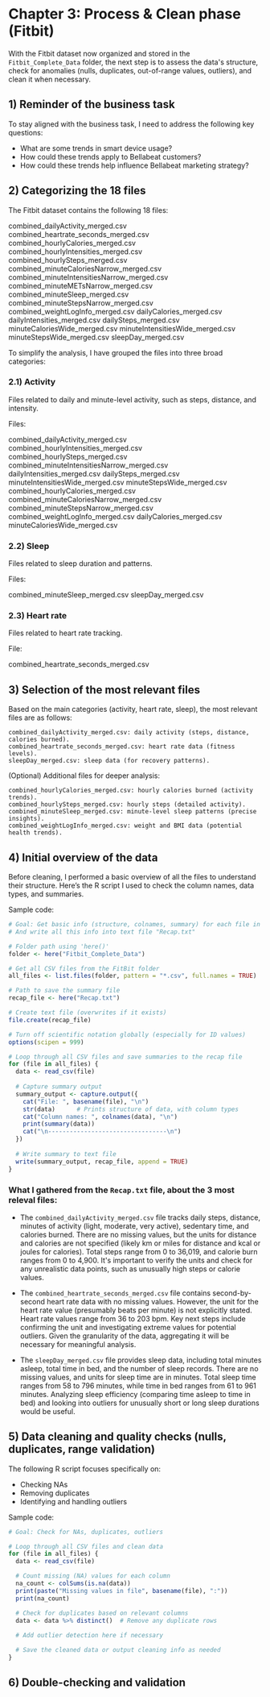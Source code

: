 # Chapter 3: Process & Clean phase (Fitbit)

With the Fitbit dataset now organized and stored in the `Fitbit_Complete_Data` folder, the next step is to assess the data's structure, check for anomalies (nulls, duplicates, out-of-range values, outliers), and clean it when necessary.

## 1) Reminder of the business task

To stay aligned with the business task, I need to address the following key questions:
   
- What are some trends in smart device usage?
- How could these trends apply to Bellabeat customers?
- How could these trends help influence Bellabeat marketing strategy?


## 2) Categorizing the 18 files

The Fitbit dataset contains the following 18 files:

combined_dailyActivity_merged.csv
combined_heartrate_seconds_merged.csv
combined_hourlyCalories_merged.csv
combined_hourlyIntensities_merged.csv
combined_hourlySteps_merged.csv
combined_minuteCaloriesNarrow_merged.csv
combined_minuteIntensitiesNarrow_merged.csv
combined_minuteMETsNarrow_merged.csv
combined_minuteSleep_merged.csv
combined_minuteStepsNarrow_merged.csv
combined_weightLogInfo_merged.csv
dailyCalories_merged.csv
dailyIntensities_merged.csv
dailySteps_merged.csv
minuteCaloriesWide_merged.csv
minuteIntensitiesWide_merged.csv
minuteStepsWide_merged.csv
sleepDay_merged.csv

To simplify the analysis, I have grouped the files into three broad categories:

### 2.1) Activity

Files related to daily and minute-level activity, such as steps, distance, and intensity.

Files:

combined_dailyActivity_merged.csv
combined_hourlyIntensities_merged.csv
combined_hourlySteps_merged.csv
combined_minuteIntensitiesNarrow_merged.csv
dailyIntensities_merged.csv
dailySteps_merged.csv
minuteIntensitiesWide_merged.csv
minuteStepsWide_merged.csv
combined_hourlyCalories_merged.csv
combined_minuteCaloriesNarrow_merged.csv
combined_minuteStepsNarrow_merged.csv
combined_weightLogInfo_merged.csv
dailyCalories_merged.csv
minuteCaloriesWide_merged.csv

### 2.2) Sleep

Files related to sleep duration and patterns.

Files:

combined_minuteSleep_merged.csv
sleepDay_merged.csv

### 2.3) Heart rate

Files related to heart rate tracking.

File:

combined_heartrate_seconds_merged.csv

    
## 3) Selection of the most relevant files

Based on the main categories (activity, heart rate, sleep), the most relevant files are as follows:

    combined_dailyActivity_merged.csv: daily activity (steps, distance, calories burned).
    combined_heartrate_seconds_merged.csv: heart rate data (fitness levels).
    sleepDay_merged.csv: sleep data (for recovery patterns).

(Optional) Additional files for deeper analysis:

    combined_hourlyCalories_merged.csv: hourly calories burned (activity trends).
    combined_hourlySteps_merged.csv: hourly steps (detailed activity).
    combined_minuteSleep_merged.csv: minute-level sleep patterns (precise insights).
    combined_weightLogInfo_merged.csv: weight and BMI data (potential health trends).


## 4) Initial overview of the data

Before cleaning, I performed a basic overview of all the files to understand their structure. Here’s the R script I used to check the column names, data types, and summaries. 

Sample code:

```r
# Goal: Get basic info (structure, colnames, summary) for each file in "Fitbit_Complete_Data"
# And write all this info into text file "Recap.txt"

# Folder path using 'here()'
folder <- here("Fitbit_Complete_Data")

# Get all CSV files from the FitBit folder
all_files <- list.files(folder, pattern = "*.csv", full.names = TRUE)

# Path to save the summary file
recap_file <- here("Recap.txt")

# Create text file (overwrites if it exists)
file.create(recap_file)

# Turn off scientific notation globally (especially for ID values)
options(scipen = 999)

# Loop through all CSV files and save summaries to the recap file
for (file in all_files) {
  data <- read_csv(file)
  
  # Capture summary output
  summary_output <- capture.output({
    cat("File: ", basename(file), "\n")
    str(data)      # Prints structure of data, with column types
    cat("Column names: ", colnames(data), "\n")
    print(summary(data))
    cat("\n---------------------------------\n")
  })
  
  # Write summary to text file
  write(summary_output, recap_file, append = TRUE)
}

```

### What I gathered from the `Recap.txt` file, about the 3 most releval files:

- The `combined_dailyActivity_merged.csv` file tracks daily steps, distance, minutes of activity (light, moderate, very active), sedentary time, and calories burned. There are no missing values, but the units for distance and calories are not specified (likely km or miles for distance and kcal or joules for calories). Total steps range from 0 to 36,019, and calorie burn ranges from 0 to 4,900. It's important to verify the units and check for any unrealistic data points, such as unusually high steps or calorie values.

- The `combined_heartrate_seconds_merged.csv` file contains second-by-second heart rate data with no missing values. However, the unit for the heart rate value (presumably beats per minute) is not explicitly stated. Heart rate values range from 36 to 203 bpm. Key next steps include confirming the unit and investigating extreme values for potential outliers. Given the granularity of the data, aggregating it will be necessary for meaningful analysis.

- The `sleepDay_merged.csv` file provides sleep data, including total minutes asleep, total time in bed, and the number of sleep records. There are no missing values, and units for sleep time are in minutes. Total sleep time ranges from 58 to 796 minutes, while time in bed ranges from 61 to 961 minutes. Analyzing sleep efficiency (comparing time asleep to time in bed) and looking into outliers for unusually short or long sleep durations would be useful.


## 5) Data cleaning and quality checks (nulls, duplicates, range validation)

The following R script focuses specifically on:
- Checking NAs
- Removing duplicates
- Identifying and handling outliers


Sample code:
```r
# Goal: Check for NAs, duplicates, outliers

# Loop through all CSV files and clean data
for (file in all_files) {
  data <- read_csv(file)

  # Count missing (NA) values for each column
  na_count <- colSums(is.na(data))
  print(paste("Missing values in file", basename(file), ":"))
  print(na_count)

  # Check for duplicates based on relevant columns
  data <- data %>% distinct()  # Remove any duplicate rows
  
  # Add outlier detection here if necessary

  # Save the cleaned data or output cleaning info as needed
}

```

## 6) Double-checking and validation




